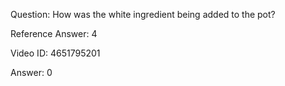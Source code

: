 Question: How was the white ingredient being added to the pot?

Reference Answer: 4

Video ID: 4651795201

Answer: 0


